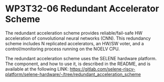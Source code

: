 # WP3T32-06 Redundant Accelerator Scheme

The redundant acceleration scheme provides reliable/fail-safe HW acceleration of convolutional neural networks (CNN). 
This redundancy scheme includes N replicated accelerators, an HW/SW voter, 
and a control/monitoring process running on the NOELV CPU. 


The redundant acceleration scheme uses the SELENE hardware platform. 
The component, and how to use it, is described in the README, and is available at the following LINK:
https://gitlab.com/selene-riscv-platform/selene-hardware/-/tree/redundant_acceleration_scheme